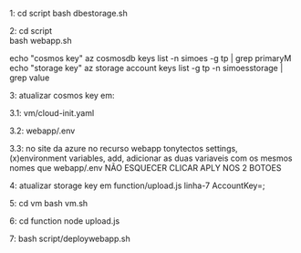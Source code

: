 <!-- no final do script vai devolver as keys do cosmos e da storage -->
1:  cd script
    bash dbestorage.sh

2:  cd script  
    bash webapp.sh

<!-- para o caso de perder as keys apresentadas no terminal -->
echo "cosmos key"
az cosmosdb keys list -n simoes -g tp | grep primaryM
echo "storage key"
az storage account keys list -g tp -n simoesstorage | grep value

3:   atualizar cosmos key em: 

3.1: vm/cloud-init.yaml 
<!-- linha-13 -->

3.2: webapp/.env 

3.3: no site da azure no recurso webapp tonytectos settings, (x)environment variables, add, adicionar as duas variaveis com os mesmos nomes que webapp/.env NÃO ESQUECER CLICAR APLY NOS 2 BOTOES 

4:   atualizar storage key em function/upload.js linha-7 AccountKey=<alterar>;

5:  cd vm 
    bash vm.sh
<!-- automaticamente adiciona os artigos na bd se nao funcionar conectar com a vm por ssh (ssh <ip> -l tony) (password: !Tonytectos!) e correr (cd app), (python3 script.py) -->

6:  cd function
    node upload.js
<!-- cria as thumbnails e adiciona as fotos e thumbnails ao blob storage -->

7:  bash script/deploywebapp.sh
<!-- executa o deploy diretamente do repositorio github, utilizando um token de acesso criado na conta github --> 



